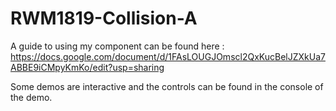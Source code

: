 # RWM1819-Collision-A

A guide to using my component can be found here : https://docs.google.com/document/d/1FAsLOUGJOmscl2QxKucBelJZXkUa7ABBE9iCMpyKmKo/edit?usp=sharing

Some demos are interactive and the controls can be found in the console of the demo.